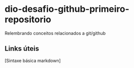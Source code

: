 # dio-desafio-github-primeiro-repositorio
Relembrando conceitos relacionados a git/github

## Links úteis
[Sintaxe básica markdown]
